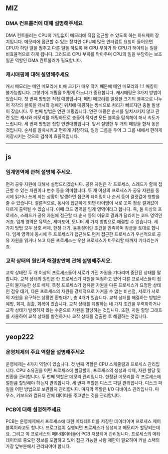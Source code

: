 ## MIZ

### DMA 컨트롤러에 대해 설명해주세요

DMA 컨트롤러는 CPU의 개입없이 메모리에 직접 접근할 수 있도록 하는 하드웨어 장치입니다. 메모리에 접근할 수 있는 장치인 CPU에 많은 인터럽트 요청이 들어오면 CPU가 하던 일을 멈추고 다른 일을 하도록 해 CPU 부하가 와 CPU가 해야되는 일을 비효율적으로 하게 됩니다. 그러므로 CPU 부하를 막아주며 CPU의 일을 부담하는 보조 일꾼 역할인 DMA 컨트롤러가 필요합니다.

### 캐시매핑에 대해 설명해주세요

캐시 메모리는 메인 메모리에 비해 크기가 매우 작기 때문에 메인 메모리와 1:1 매칭이 불가능합니다. 그렇기에 매핑을 어떻게 하느냐가 중요합니다. 캐시매핑은 3가지 방법이 있습니다. 첫 번째 방법은 직접 매핑입니다. 메인 메모리를 일정한 크기의 블록으로 나누어 각각의 블록을 캐시의 정해진 위치에 매핑하는 방식으로 처리가 빠르지만 충돌 발생이 잦습니다. 두 번째 방법은 연관 매핑입니다. 연관 매핑은 순서를 일치시키지 않고 관련 있는 캐시와 메모리를 매핑하므로 충돌이 적지만 모든 블록을 탐색해야 해서 속도가 느립니다. 세 번째 방법은 집합 연관매핑입니다. 앞서 설명한 두 개의 매핑을 합쳐 놓은 것입니다. 순서를 일치시키고 편하게 저장하되, 일정 그룹을 두어 그 그룹 내에서 편하게 저장시키는 것으로 검색이 효율적입니다.

---

## js

### 임계영역에 관해 설명해 주세요.

먼저 공유 자원에 대해서 설명드리겠습니다. 공유 자원은 각 프로세스, 스레드가 함께 접근할 수 있는 자원이나 변수 등을 의미합니다. 두 개 이상의 프로세스가 공유 자원을 동시에 읽거나 쓰게 되는 상황이 발생하면 접근의 타이밍이나 순서 등이 결괏값에 영향을 줄 수 있습니다. 결론적으로, 동시에 접근하게 되면 타이밍이 서로 꼬여 정상 결과값이 다르게 출력될 수 있습니다. 이때 코드 영역을 임계 영역이라고 합니다. 즉, 둘 이상의 프로세스, 스레드가 공유 자원에 접근할 때 순서 등의 이유로 결과가 달라지는 코드 영역인거죠. 임계 영역은 뮤텍스, 세마포어, 모니터 세 가지 방법으로 해결할 수 있습니다. 세 가지 방법 모두 상호 배제, 한정 대기, 융통성이란 조건을 만족하며 잠금을 토대로 합니다. 임계 영역에 동시에 두 프로세스가 접근해도 먼저 접근한 프로세스가 우선적으로 공유 자원을 읽거나 쓰고 다른 프로세스는 우선 프로세스가 마무리할 때까지 기다리는거죠.

### 교착 상태의 원인과 해결방안에 관해 설명해주세요.

교착 상태란 두 개 이상의 프로세스들이 서로가 가진 자원을 기다리며 중단된 상태를 말합니다. 교착 상태의 원인은 한 프로세스가 자원을 독점하고 있어 다른 프로세스들이 접근이 불가능한 상호 배제, 특정 프로세스가 점유한 자원을 다른 프로세스가 요청한 상태인 점유 대기, 다른 프로세스의 자원을 강제적으로 가져올 수 없는 비선점, 서로가 서로의 자원을 요구하는 상황인 환형대기, 총 4개가 있습니다. 교착 상태를 해결하는 방법은 예방, 회피, 검출, 회복이 있습니다. 교착 상태를 유발하는 네 가지 조건을 무력화하거나 교착 상태가 발생하지 않는 수준으로 자원을 할당하는 것입니다. 또한, 자원 할당 그래프를 사용하여 교착 상태를 발견하거나 교착 상태를 검출한 후 해결하는 것입니다.

---

## yeop222

### 운영체제의 주요 역할을 설명해주세요

운영체제는 4가지 역할이 있습니다. 첫 번째 역할은 CPU 스케줄링과 프로세스 관리입니다. CPU 소유권을 어떤 프로세스에 할당할지, 프로세스의 생성과 삭제, 자원 할당 및 반환을 관리합니다. 두 번째 역할은 메모리 관리입니다. 한정된 메모리를 각 프로세스에 얼만큼 할당해야 하는지 관리합니다. 세 번째 역할은 디스크 파일 관리입니다. 디스크 파일을 어떤 방법으로 보관할지 관리합니다. 마지막 역할은 I/O 디바이스 관리입니다. 마우스, 키보드와 컴퓨터 간에 데이터를 주고받는 것을 관리합니다.

### PCB에 대해 설명해주세요

PCB는 운영체제에서 프로세스에 대한 메타데이터를 저장한 데이터이며 프로세스 제어 블록이라고도 합니다. 프로그램이 실행되면 프로세스가 생성되고 메모리가 할당되는데요. 그리고 이 프로세스의 메타데이터들이 PCB 저장되어 관리됩니다. 프로세스의 메타데이터로 중요한 정보를 포함하고 있어 접근 가능한 사람 제한이 필요하여 커널 스택의 가장 앞부분에서 관리되어야 합니다.
